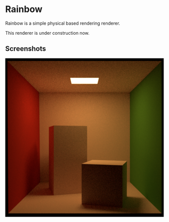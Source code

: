 # Rainbow

Rainbow is a simple physical based rendering renderer. 

This renderer is under construction now.

## Screenshots

![image](./screenshots/CornellBox_MitsubaScene.png)